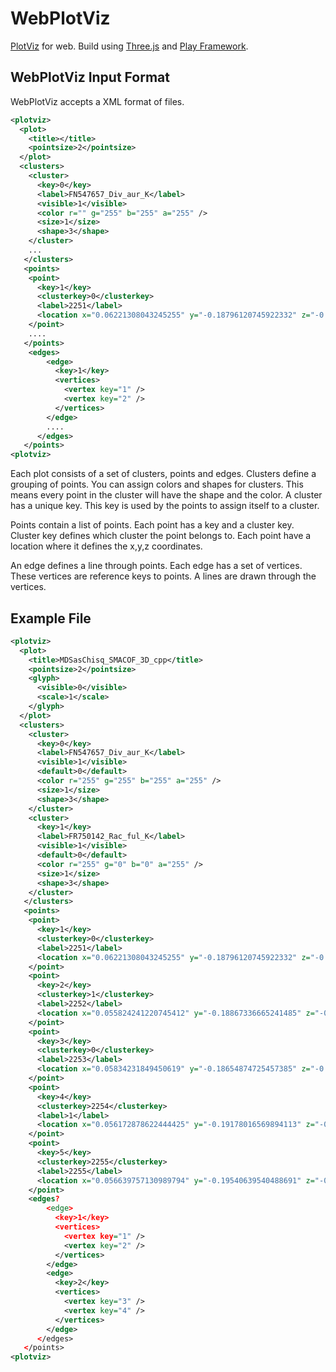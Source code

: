 WebPlotViz
=======

[PlotViz](http://salsahpc.indiana.edu/plotviz/) for web. Build using [Three.js](http://threejs.org) and [Play Framework](https://www.playframework.com).

WebPlotViz Input Format
-------

WebPlotViz accepts a XML format of files.

```xml
<plotviz>
  <plot>
    <title></title>
    <pointsize>2</pointsize>
  </plot>
  <clusters>
    <cluster>
      <key>0</key>
      <label>FN547657_Div_aur_K</label>
      <visible>1</visible>
      <color r="" g="255" b="255" a="255" />
      <size>1</size>
      <shape>3</shape>
    </cluster>
    ...
   </clusters> 
   <points>
    <point>
      <key>1</key>
      <clusterkey>0</clusterkey>
      <label>2251</label>
      <location x="0.06221308043245255" y="-0.18796120745922332" z="-0.1397611036896711" />
    </point>
    ....
   </points>
    <edges>
        <edge>
          <key>1</key>
          <vertices>
            <vertex key="1" />
            <vertex key="2" />
          </vertices>
        </edge>
        ....
      </edges>
   </points>
<plotviz>  
```

Each plot consists of a set of clusters, points and edges. Clusters define a grouping of points. You can assign colors and shapes for clusters.
This means every point in the cluster will have the shape and the color. A cluster has a unique key. This key is used by the points to assign itself to a cluster.

Points contain a list of points. Each point has a key and a cluster key. Cluster key defines which cluster the point belongs to.
Each point have a location where it defines the x,y,z coordinates.

An edge defines a line through points. Each edge has a set of vertices. These vertices are reference keys to points. A lines are drawn through the vertices.

Example File
---------

```xml
<plotviz>
  <plot>
    <title>MDSasChisq_SMACOF_3D_cpp</title>
    <pointsize>2</pointsize>
    <glyph>
      <visible>0</visible>
      <scale>1</scale>
    </glyph>
  </plot>
  <clusters>
    <cluster>
      <key>0</key>
      <label>FN547657_Div_aur_K</label>
      <visible>1</visible>
      <default>0</default>
      <color r="255" g="255" b="255" a="255" />
      <size>1</size>
      <shape>3</shape>
    </cluster>
    <cluster>
      <key>1</key>
      <label>FR750142_Rac_ful_K</label>
      <visible>1</visible>
      <default>0</default>
      <color r="255" g="0" b="0" a="255" />
      <size>1</size>
      <shape>3</shape>
    </cluster>
   </clusters> 
   <points>
    <point>
      <key>1</key>
      <clusterkey>0</clusterkey>
      <label>2251</label>
      <location x="0.06221308043245255" y="-0.18796120745922332" z="-0.1397611036896711" />
    </point>
    <point>
      <key>2</key>
      <clusterkey>1</clusterkey>
      <label>2252</label>
      <location x="0.055824241220745412" y="-0.18867336665241485" z="-0.14331119206545923" />
    </point>
    <point>
      <key>3</key>
      <clusterkey>0</clusterkey>
      <label>2253</label>
      <location x="0.05834231849450619" y="-0.18654874725457385" z="-0.14133175741622578" />
    </point>
    <point>
      <key>4</key>
      <clusterkey>2254</clusterkey>
      <label>1</label>
      <location x="0.056172878622444425" y="-0.19178016569894113" z="-0.13197211687622809" />
    </point>
    <point>
      <key>5</key>
      <clusterkey>2255</clusterkey>
      <label>2255</label>
      <location x="0.056639757130989794" y="-0.19540639540488691" z="-0.12330269641817594" />
    </point>
    <edges?
        <edge>
          <key>1</key>
          <vertices>
            <vertex key="1" />
            <vertex key="2" />
          </vertices>
        </edge>
        <edge>
          <key>2</key>
          <vertices>
            <vertex key="3" />
            <vertex key="4" />
          </vertices>
        </edge>
      </edges>
   </points>
<plotviz>
```




